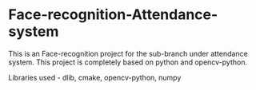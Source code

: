# Face-recognition-Attendance-system

This is an Face-recognition project for the sub-branch under attendance system.
This project is completely based on python and opencv-python.

Libraries used - dlib, cmake, opencv-python, numpy

